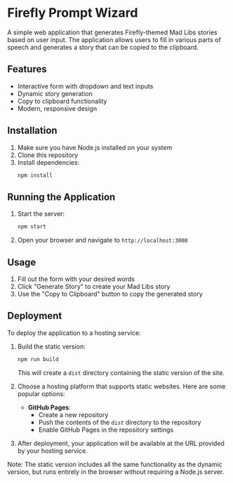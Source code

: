 # Firefly Prompt Wizard

A simple web application that generates Firefly-themed Mad Libs stories based on user input. The application allows users to fill in various parts of speech and generates a story that can be copied to the clipboard.

## Features

- Interactive form with dropdown and text inputs
- Dynamic story generation
- Copy to clipboard functionality
- Modern, responsive design

## Installation

1. Make sure you have Node.js installed on your system
2. Clone this repository
3. Install dependencies:
   ```bash
   npm install
   ```

## Running the Application

1. Start the server:
   ```bash
   npm start
   ```
2. Open your browser and navigate to `http://localhost:3000`

## Usage

1. Fill out the form with your desired words
2. Click "Generate Story" to create your Mad Libs story
3. Use the "Copy to Clipboard" button to copy the generated story 

## Deployment

To deploy the application to a hosting service:

1. Build the static version:
   ```bash
   npm run build
   ```
   This will create a `dist` directory containing the static version of the site.

2. Choose a hosting platform that supports static websites. Here are some popular options:

   - **GitHub Pages**:
     - Create a new repository
     - Push the contents of the `dist` directory to the repository
     - Enable GitHub Pages in the repository settings

3. After deployment, your application will be available at the URL provided by your hosting service.

Note: The static version includes all the same functionality as the dynamic version, but runs entirely in the browser without requiring a Node.js server. 